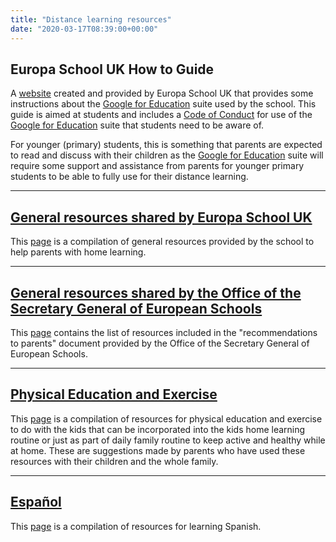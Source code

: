 ```yaml
---
title: "Distance learning resources"
date: "2020-03-17T08:39:00+00:00"
---
```


## Europa School UK How to Guide

A [website](https://sites.google.com/europaschool.uk/europahowtoforstudents) created and provided by Europa School UK that provides some instructions about the [Google for Education](https://edu.google.com) suite used by the school. This guide is aimed at students and includes a [Code of Conduct](https://sites.google.com/europaschool.uk/europahowtoforstudents/code-of-conduct) for use of the [Google for Education](https://edu.google.com) suite that students need to be aware of.

For younger (primary) students, this is something that parents are expected to read and discuss with their children as the [Google for Education](https://edu.google.com) suite will require some support and assistance from parents for younger primary students to be able to fully use for their distance learning.

<hr>

## [General resources shared by Europa School UK](/home_school_general/)

This [page](/home_school_general/) is a compilation of general resources provided by the school to help parents with home learning.

<hr>

## [General resources shared by the Office of the Secretary General of European Schools](/home_school_european/)

This [page](/home_school_european/) contains the list of resources included in the "recommendations to parents" document provided by the Office of the Secretary General of European Schools.

<hr>

## [Physical Education and Exercise](/home_school_exercise/)

This [page](/home_school_exercise/) is a compilation of resources for physical education and exercise to do with the kids that can be incorporated into the kids home learning routine or just as part of daily family routine to keep active and healthy while at home. These are suggestions made by parents who have used these resources with their children and the whole family.

<hr>

## [Español](/home_school_espanol/)

This [page](/home_school_espanol/) is a compilation of resources for learning Spanish.


<br/>
<br/>


 
